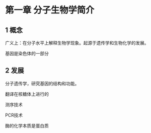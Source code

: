 # 第一章 分子生物学简介

## 1 概念

广义上：在分子水平上解释生物学现象。起源于遗传学和生物化学的发展。



基因是染色体的一部分



## 2 发展

分子遗传学，研究基因的结构和功能。

翻译在核糖体上进行的



测序技术

PCR技术

酶的化学本质是蛋白质







